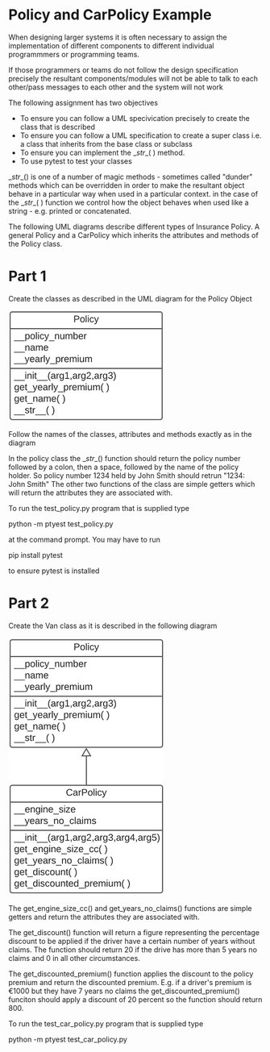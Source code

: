 # Policy and CarPolicy Example

When designing larger systems it is often necessary to assign the implementation of different components to different individual programmmers or programming teams. 

If those programmers or teams do not follow the design specification precisely the resultant components/modules will not be able to talk to each other/pass messages to each other and the system will not work


The following assignment has two objectives
- To ensure you can follow a UML specivication precisely to create the class that is described
- To ensure you can follow a UML specification to create a super class i.e. a class that inherits from the base class or subclass
- To ensure you can implement the \__str__( ) method.
- To use pytest to test your classes

\__str__() is one of a number of magic methods - sometimes called "dunder" methods which can be overridden in order to make the resultant object behave in a particular way when used in a particular context.
in the case of the \__str__( ) function we control how the object behaves when used like a string - e.g. printed or concatenated.

The following UML diagrams describe different types of Insurance Policy. A general Policy and a CarPolicy which inherits the attributes and methods of the Policy class.

# Part 1
Create the classes as described in the UML diagram for the Policy Object

![alt text](Policy.png)

Follow the names of the classes, attributes and methods exactly as in the diagram

In the policy class the \__str__() function should return the policy number followed by a colon, then a space, followed by the name of the policy holder. So policy number 1234 held by John Smith should retrun "1234: John Smith"
The other two functions of the class are simple getters which will return the attributes they are associated with.

To run the test_policy.py program that is supplied type 

python -m ptyest test_policy.py

at the command prompt. You may have to run

pip install pytest 

to ensure pytest is installed

# Part 2
Create the Van class as it is described in the following diagram

![alt text](CarPolicy.png)

The get_engine_size_cc() and get_years_no_claims() functions are simple getters and return the attributes they are associated with.

The get_discount() function will return a figure representing the percentage discount to be applied if the driver have a certain number of years without claims. The function should return 20 if the drive has more than 5 years no claims and 0 in all other circumstances.

The get_discounted_premium() function applies the discount to the policy premium and return the discounted premium. E.g. if a driver's premium is €1000 but they have 7 years no claims the get_discounted_premium() funciton should apply a discount of 20 percent so the function should return 800. 

To run the test_car_policy.py program that is supplied type 

python -m ptyest test_car_policy.py